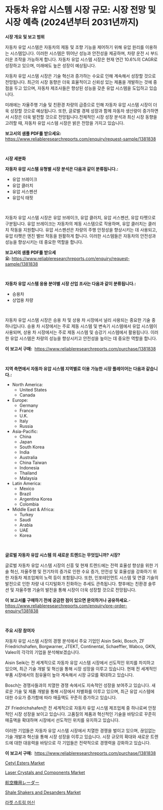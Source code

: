 <p><h1>자동차 유압 시스템 시장 규모: 시장 전망 및 시장 예측 (2024년부터 2031년까지)</h1></p><p><strong>시장 개요 및 보고 범위</strong></p>
<p><p>자동차 유압 시스템은 자동차의 제동 및 조향 기능을 제어하기 위해 유압 원리를 이용하는 시스템입니다. 이러한 시스템은 뛰어난 성능과 안전성을 제공하며, 차량 운전 시 부드러운 조작을 가능하게 합니다. 자동차 유압 시스템 시장은 현재 연간 10.6%의 CAGR로 성장하고 있으며, 미래에도 높은 성장이 예상됩니다.</p><p>자동차 유압 시스템 시장은 기술 혁신과 증가하는 수요로 인해 계속해서 성장할 것으로 전망됩니다. 최근의 시장 동향은 더욱 효율적이고 신뢰성 있는 제품을 개발하는 것에 중점을 두고 있으며, 자동차 제조사들은 향상된 성능을 갖춘 유압 시스템을 도입하고 있습니다.</p><p>미래에는 자율주행 기술 및 친환경 차량의 급증으로 인해 자동차 유압 시스템 시장이 더욱 성장할 것으로 예상됩니다. 또한, 글로벌 경제 성장과 함께 자동차 생산량이 증가하면서 시장은 더욱 발전할 것으로 전망됩니다.전체적인 시장 성장 분석과 최신 시장 동향을 고려할 때, 자동차 유압 시스템 시장은 밝은 전망을 가지고 있습니다.</p></p>
<p><strong>보고서의 샘플 PDF를 받으세요:</strong> <a href="https://www.reliableresearchreports.com/enquiry/request-sample/1381838">https://www.reliableresearchreports.com/enquiry/request-sample/1381838</a></p>
<p>&nbsp;</p>
<p><strong>시장 세분화</strong></p>
<p><strong>자동차 유압 시스템 유형별 시장 분석은 다음과 같이 분류됩니다.:</strong></p>
<p><ul><li>유압 브레이크</li><li>유압 클러치</li><li>유압 서스펜션</li><li>유압식 태핏</li></ul></p>
<p>&nbsp;</p>
<p><p>자동차 유압 시스템 시장은 유압 브레이크, 유압 클러치, 유압 서스펜션, 유압 타펫으로 구분됩니다. 유압 브레이크는 자동차의 제동 시스템으로 작용하며, 유압 클러치는 클러치 작동을 지원합니다. 유압 서스펜션은 차량의 주행 안정성을 향상시키는 데 사용되고, 유압 타펫은 엔진 밸브 작동을 원활하게 합니다. 이러한 시스템들은 자동차의 안전성과 성능을 향상시키는 데 중요한 역할을 합니다.</p></p>
<p><strong>보고서의 샘플 PDF를 받으세요:</strong>&nbsp;<a href="https://www.reliableresearchreports.com/enquiry/request-sample/1381838">https://www.reliableresearchreports.com/enquiry/request-sample/1381838</a></p>
<p>&nbsp;</p>
<p><strong> 자동차 유압 시스템 응용 분야별 시장 산업 조사는 다음과 같이 분류됩니다.:</strong></p>
<p><ul><li>승용차</li><li>상업용 차량</li></ul></p>
<p>&nbsp;</p>
<p><p>자동차 유압 시스템 시장은 승용 차 및 상용 차 시장에서 널리 사용되는 중요한 기술 중 하나입니다. 승용 차 시장에서는 주로 제동 시스템 및 변속기 시스템에서 유압 시스템이 사용되며, 상용 차 시장에서는 주로 제동 시스템 및 승강기 시스템에서 활용됩니다. 이러한 유압 시스템은 차량의 성능을 향상시키고 안전성을 높이는 데 중요한 역할을 합니다.</p></p>
<p><strong>이 보고서 구매:</strong>&nbsp; <a href="https://www.reliableresearchreports.com/purchase/1381838">https://www.reliableresearchreports.com/purchase/1381838</a></p>
<p>&nbsp;</p>
<p><strong>지역 측면에서 자동차 유압 시스템 지역별로 이용 가능한 시장 플레이어는 다음과 같습니다.:</strong></p>
<p><ul>
    <li>
        North America:
        <ul>
            <li>United States</li>
            <li>Canada</li>
        </ul>
    </li>
    <li>
        Europe:
        <ul>
            <li>Germany</li>
            <li>France</li>
            <li>U.K.</li>
            <li>Italy</li>
            <li>Russia</li>
        </ul>
    </li>
    <li>
        Asia-Pacific:
        <ul>
            <li>China</li>
            <li>Japan</li>
            <li>South Korea</li>
            <li>India</li>
            <li>Australia</li>
            <li>China Taiwan</li>
            <li>Indonesia</li>
            <li>Thailand</li>
            <li>Malaysia</li>
        </ul>
    </li>
    <li>
        Latin America:
        <ul>
            <li>Mexico</li>
            <li>Brazil</li>
            <li>Argentina Korea</li>
            <li>Colombia</li>
        </ul>
    </li>
    <li>
        Middle East & Africa:
        <ul>
            <li>Turkey</li>
            <li>Saudi</li>
            <li>Arabia</li>
            <li>UAE</li>
            <li>Korea</li>
        </ul>
    </li>
    </ul></p>
<p>&nbsp;</p>
<p><strong>글로벌 자동차 유압 시스템 의 새로운 트렌드는 무엇입니까? 시장?</strong></p>
<p><p>글로벌 자동차 유압 시스템 시장의 신흥 및 현재 트렌드에는 전력 효율성 향상을 위한 기술 혁신, 자율주행 및 전기차의 증가로 인한 수요 증가, 안전성 및 효율성을 강화하기 위한 자동차 제조업체의 노력 등이 포함됩니다. 또한, 인포테인먼트 시스템 및 연결 기술의 발전으로 인한 차량 내 디지털화가 진화하는 추세도 관측됩니다. 향후에는 친환경 솔루션 및 자율주행 기술의 발전을 통해 시장이 더욱 성장할 것으로 전망됩니다.</p></p>
<p><strong>이 보고서를 구매하기 전에 궁금한 점이 있으면 문의하거나 공유하세요.</strong>- <a href="https://www.reliableresearchreports.com/enquiry/pre-order-enquiry/1381838">https://www.reliableresearchreports.com/enquiry/pre-order-enquiry/1381838</a></p>
<p>&nbsp;</p>
<p><strong>주요 시장 참여자</strong></p>
<p><p>자동차 유압 시스템 시장의 경쟁 분석에서 주요 기업인 Aisin Seiki, Bosch, ZF Friedrichshafen, Borgwarner, JTEKT, Continental, Schaeffler, Wabco, GKN, Valeo의 각각의 기업을 분석해보겠습니다.</p><p>Aisin Seiki는 전 세계적으로 자동차 유압 시스템 시장에서 선도적인 위치를 차지하고 있으며, 최근 기술 개발 및 혁신을 통해 시장 성장을 이루고 있습니다. 현재 전 세계적인 부품 시장에서의 점유율이 높아 계속해서 시장 규모를 확대하고 있습니다.</p><p>Bosch는 경쟁사들과의 치열한 경쟁 속에서도 지속적인 성장을 보여주고 있습니다. 새로운 기술 및 제품 개발을 통해 시장에서 차별화를 이루고 있으며, 최근 유압 시스템에 대한 수요가 증가함에 따라 매출액도 꾸준히 증가하고 있습니다.</p><p>ZF Friedrichshafen은 전 세계적으로 자동차 유압 시스템 제조업체 중 하나로써 안정적인 시장 성장을 보이고 있습니다. 고품질의 제품과 혁신적인 기술을 바탕으로 꾸준히 매출액을 확대하며 시장에서 선도적인 위치를 유지하고 있습니다.</p><p>이러한 기업들은 자동차 유압 시스템 시장에서 치열한 경쟁을 벌이고 있으며, 끊임없는 기술 개발과 혁신을 통해 시장 성장을 이루고 있습니다. 시장 규모의 확대와 새로운 트렌드에 대한 대응력을 바탕으로 각 기업들은 전략적으로 경쟁력을 강화하고 있습니다.</p></p>
<p><strong>이 보고서 구매:</strong>&nbsp;&nbsp;<a href="https://www.reliableresearchreports.com/purchase/1381838">https://www.reliableresearchreports.com/purchase/1381838</a></p>
<p><p><a href="https://issuu.com/reportprime-2/docs/cetyl-esters-market-size-2030.pptx">Cetyl Esters Market</a></p><p><a href="https://github.com/shotows/Market-Research-Report-List-1/blob/main/laser-crystals-and-components-market.md">Laser Crystals and Components Market</a></p><p><a href="https://github.com/cbigkbh02719/Market-Research-Report-List-1/blob/main/3086362743.md">航空機用レーダー</a></p><p><a href="https://issuu.com/reportprime-2/docs/shale-shakers-and-desanders-market-size-2030.pptx">Shale Shakers and Desanders Market</a></p><p><a href="https://github.com/vsr06p4p49/Market-Research-Report-List-1/blob/main/9858329435.md">라켓 스트링 머신</a></p></p>

